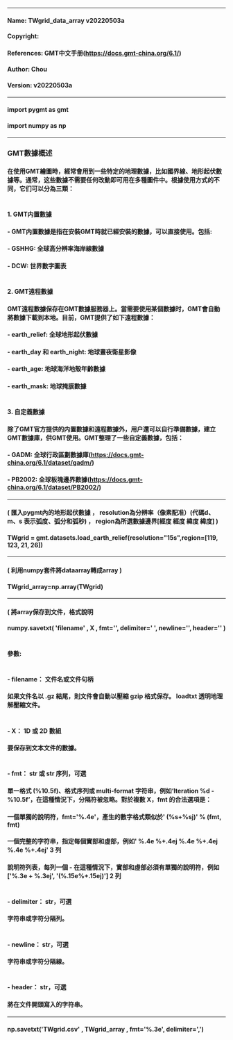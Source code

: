 ----
#### Name: TWgrid_data_array v20220503a  
#### Copyright:  
#### References: GMT中文手册(https://docs.gmt-china.org/6.1/)
#### Author: Chou 
#### Version: v20220503a                          
----
#### import pygmt as gmt     
#### import numpy as np        
----
### GMT數據概述
#### 在使用GMT繪圖時，經常會用到一些特定的地理數據，比如國界線、地形起伏數據等。通常，这些數據不需要任何改動即可用在多種圖件中。根據使用方式的不同，它们可以分為三類：
#   
#### 1. GMT内置數據
#### - GMT内置數據是指在安裝GMT時就已經安裝的數據，可以直接使用。包括:
#### - GSHHG: 全球高分辨率海岸線數據
#### - DCW: 世界數字圖表
#   
#### 2. GMT遠程數據
#### GMT遠程數據保存在GMT數據服務器上。當需要使用某個數據时，GMT會自動將數據下載到本地。目前，GMT提供了如下遠程數據：
####  - earth_relief: 全球地形起伏數據
####  - earth_day 和 earth_night: 地球晝夜衛星影像
####  - earth_age: 地球海洋地殼年齡數據
####  - earth_mask: 地球掩膜數據
#
#### 3. 自定義數據
#### 除了GMT官方提供的内置數據和遠程數據外，用户還可以自行準備數據，建立GMT數據庫，供GMT使用。GMT整理了一些自定義數據，包括：
####  - GADM: 全球行政區劃數據庫(https://docs.gmt-china.org/6.1/dataset/gadm/)
####  - PB2002: 全球板塊邊界數據(https://docs.gmt-china.org/6.1/dataset/PB2002/)
----
#### ( 匯入pygmt內的地形起伏數據 ， resolution為分辨率（像素配准）(代碼d、m、s 表示弧度、弧分和弧秒) ， region為所選數據邊界[經度 經度 緯度 緯度] )
#### TWgrid = gmt.datasets.load_earth_relief(resolution="15s",region=[119, 123, 21, 26])                
----
#### ( 利用numpy套件將dataarray轉成array )
#### TWgrid_array=np.array(TWgrid)
----
#### ( 將array保存到文件，格式說明
#### numpy.savetxt( 'filename' , X , fmt='', delimiter=' ', newline='', header='' )
#   
#### 參數:
#
#### - filename： 文件名或文件句柄
#### 如果文件名以 .gz 結尾，則文件會自動以壓縮 gzip 格式保存。 loadtxt 透明地理解壓縮文件。
#
#### - X： 1D 或 2D 數組
#### 要保存到文本文件的數據。
#
#### - fmt： str 或 str 序列，可選
#### 單一格式 (%10.5f)、格式序列或 multi-format 字符串，例如‘Iteration %d - %10.5f’，在這種情況下，分隔符被忽略。對於複數 X，fmt 的合法選項是：
#### 一個單獨的說明符，fmt='%.4e'，產生的數字格式類似於' (%s+%sj)' % (fmt, fmt)
#### 一個完整的字符串，指定每個實部和虛部，例如' %.4e %+.4ej %.4e %+.4ej %.4e %+.4ej' 3 列
#### 說明符列表，每列一個 - 在這種情況下，實部和虛部必須有單獨的說明符，例如['%.3e + %.3ej', '(%.15e%+.15ej)'] 2 列
#
#### - delimiter： str，可選
#### 字符串或字符分隔列。
#
#### - newline： str，可選
#### 字符串或字符分隔線。
#
#### - header： str，可選
#### 將在文件開頭寫入的字符串。
----
#### np.savetxt('TWgrid.csv' , TWgrid_array , fmt='%.3e', delimiter=',')
